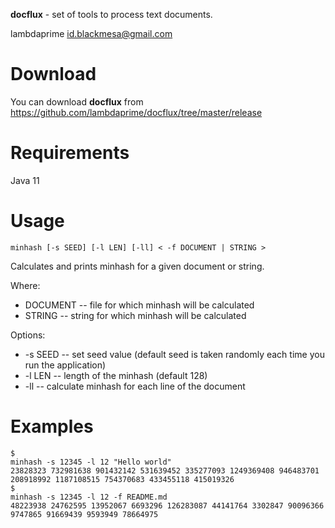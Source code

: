 **docflux** - set of tools to process text documents.

lambdaprime <id.blackmesa@gmail.com>

# Download

You can download **docflux** from https://github.com/lambdaprime/docflux/tree/master/release

# Requirements

Java 11

# Usage

```
minhash [-s SEED] [-l LEN] [-ll] < -f DOCUMENT | STRING >
```

Calculates and prints minhash for a given document or string.

Where:

* DOCUMENT -- file for which minhash will be calculated
* STRING -- string for which minhash will be calculated

Options:

* -s SEED -- set seed value (default seed is taken randomly each time you run the application)
* -l LEN -- length of the minhash (default 128)
* -ll -- calculate minhash for each line of the document

# Examples

```
$
minhash -s 12345 -l 12 "Hello world"
23828323 732981638 901432142 531639452 335277093 1249369408 946483701 208918992 1187108515 754370683 433455118 415019326
$
minhash -s 12345 -l 12 -f README.md
48223938 24762595 13952067 6693296 126283087 44141764 3302847 90096366 9747865 91669439 9593949 78664975
```
